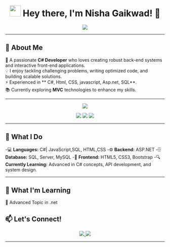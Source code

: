 <h1 align="center">
  <img src="https://media.giphy.com/media/hvRJCLFzcasrR4ia7z/giphy.gif" width="35px">
  Hey there, I'm Nisha Gaikwad! 🚀
</h1>


<p align="center">
  <img src="https://readme-typing-svg.herokuapp.com?color=%23F7768E&size=25&center=true&vCenter=true&lines=C%23+Backend+Developer;ASP.NET+Core+Enthusiast;SQL+Database+Expert;Passionate+Problem+Solver" />
</p>


---

## 🎯 **About Me**
🌟 A passionate **C# Developer** who loves creating robust back-end systems and interactive front-end applications.  
💡 I enjoy tackling challenging problems, writing optimized code, and building scalable solutions.  
⚡ Experienced in ** C#, Html, CSS, javascript, Asp.net, SQL**.  
📚 Currently exploring **MVC** technologies to enhance my skills.

---
<p align="center">
  <img src="https://skillicons.dev/icons?i=csharp,html,css,js,bootstrap" />
</p>
<p align="center">
  
  <img src="https://img.shields.io/badge/-C%23-239120?style=for-the-badge&logo=csharp&logoColor=white" />
  <img src="https://img.shields.io/badge/-ASP.NET-5C2D91?style=for-the-badge&logo=dotnet&logoColor=white" />
  <img src="https://img.shields.io/badge/-SQL-4479A1?style=for-the-badge&logo=mysql&logoColor=white" />
</p>

---

## 🚀 **What I Do**

-💻 **Languages:** C#| JavaScript,SQL, HTML,CSS
-⚙ **Backend:** ASP.NET
-🗄 **Database:** SQL, Server, MySQL
-🎨 **Frontend:** HTML5, CSS3, Bootstrap
-🔍 **Currently Learning:** Advanced in C# concepts, API development, and system design.

---

## 🌱 **What I'm Learning**

🔹 Advanced Topic in .net  



## 📫 **Let's Connect!**
<p align="center">
  <a href="https://www.linkedin.com/in/nisha-gaikwad29" target="_blank">
    <img src="https://img.shields.io/badge/LinkedIn-0077B5?style=for-the-badge&logo=linkedin&logoColor=white" />
  </a>
  <a href="https://github.com/nisha-gaikwad" target="_blank">
    <img src="https://img.shields.io/badge/GitHub-181717?style=for-the-badge&logo=github&logoColor=white" />
  </a>
</p>

---
